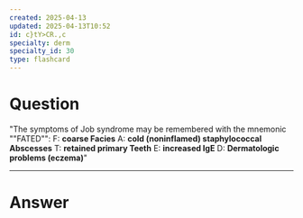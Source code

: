 ```yaml
---
created: 2025-04-13
updated: 2025-04-13T10:52
id: c}tY>CR.,c
specialty: derm
specialty_id: 30
type: flashcard
---
```


# Question
"The symptoms of Job syndrome may be remembered with the mnemonic ""FATED"":    F: **coarse Facies** A: **cold (noninflamed) staphylococcal Abscesses**  T: **retained primary Teeth** E: **increased IgE**  D: **Dermatologic problems (eczema)**"

---

# Answer
